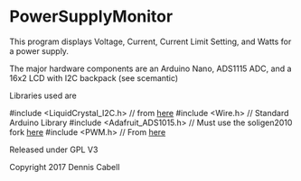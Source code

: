 # PowerSupplyMonitor

This program displays Voltage, Current, Current Limit Setting, and Watts for a power supply.

The major hardware components are an Arduino Nano, ADS1115 ADC, and a 16x2 LCD with I2C backpack (see scemantic)

Libraries used are 

#include <LiquidCrystal_I2C.h>   // from [here](https://bitbucket.org/fmalpartida/new-liquidcrystal/wiki/Home)
#include <Wire.h>                // Standard Arduino Library
#include <Adafruit_ADS1015.h>    // Must use the soligen2010 fork [here](https://github.com/soligen2010/Adafruit_ADS1X15)
#include <PWM.h>                 // From [here](https://code.google.com/archive/p/arduino-pwm-frequency-library/downloads)


Released under GPL V3

Copyright 2017 Dennis Cabell
